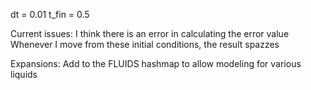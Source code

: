dt = 0.01
t_fin = 0.5


Current issues:
I think there is an error in calculating the error value
Whenever I move from these initial conditions, the result spazzes


Expansions:
Add to the FLUIDS hashmap to allow modeling for various liquids